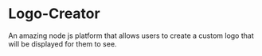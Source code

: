 # Logo-Creator
An amazing node js platform that allows users to create a custom logo that will be displayed for them to see.
